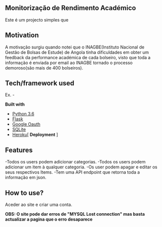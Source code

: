 ## Monitorização de Rendimento Académico
Este é um projecto simples que 

## Motivation
A motivação surgiu quando notei que o INAGBE(Instituto Nacional de Gestão de Bolsas de Estude) de Angola tinha dificuldades em obter um feedback da performance académica de cada bolseiro, visto que toda a informação é enviada por email ao INAGBE tornado o processo demoroso(são mais de 400 bolseiros).


## Tech/framework used
Ex. -

<b>Built with</b>
- [Python 3.6](https://www.python.org/downloads/release/python-360/)
- [Flask](http://flask.pocoo.org)
- [Google Oauth](https://developers.google.com/identity/protocols/OAuth2)
- [SQLite](http://www.sqlitetutorial.net/sqlite-python/)
- [Heroku](https://www.heroku.com/)[ **Deployment** ]


## Features
-Todos os users podem adicionar categorias.
-Todos os users podem adicionar um item à qualquer categoria.
-Os user podem apagar e editar os seus respectivos Items.
-Tem uma API endpoint que retorna toda a informação em json.


## How to use?
Aceder ao site e criar uma conta.



**OBS: O site pode dar erros de "MYSQL Lost connection" mas basta actualizar a pagina que o erro desaparece**
